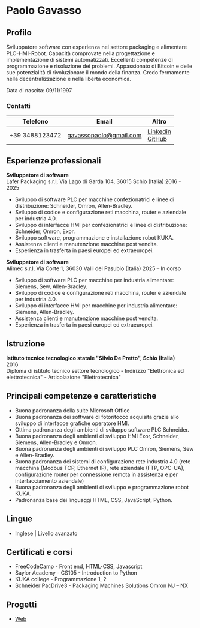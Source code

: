 # Paolo Gavasso

## Profilo
Sviluppatore software con esperienza nel settore packaging e alimentare PLC-HMI-Robot. Capacità comprovate nella progettazione e implementazione di sistemi automatizzati. Eccellenti competenze di programmazione e risoluzione dei problemi. Appassionato di Bitcoin e delle sue potenzialità di rivoluzionare il mondo della finanza. Credo fermamente nella decentralizzazione e nella libertà economica.

Data di nascita: 09/11/1997 

### Contatti
|Telefono|Email|Altro   |
|--------|-----|--------|
|+39 3488123472|gavassopaolo@gmail.com|[Linkedin](www.linkedin.com/in/paolo-gavasso-85a534192)<br>[GitHub](https://gavaolo.github.io)

## Esperienze professionali
**Sviluppatore di software**  
Lafer Packaging s.r.l, Via Lago di Garda 104, 36015 Schio (Italia)
2016 - 2025
- Sviluppo di software PLC per macchine confezionatrici e linee di distribuzione: Schneider, Omron, Allen-Bradley.
- Sviluppo di codice e configurazione reti macchina, router e aziendale per industria 4.0.
- Sviluppo di interfacce HMI per confezionatrici e linee di distribuzione: Schneider, Omron, Exor.
- Sviluppo software, programmazione e installazione robot KUKA.
- Assistenza clienti e manutenzione macchine post vendita.
- Esperienza in trasferta in paesi europei ed extraeuropei. 

**Sviluppatore di software**  
Alimec s.r.l, Via Corte 1, 36030 Valli del Pasubio (Italia)
2025 – In corso
- Sviluppo di software PLC per macchine per industria alimentare: Siemens, Sew, Allen-Bradley.
- Sviluppo di codice e configurazione reti macchina, router e aziendale per industria 4.0.
- Sviluppo di interfacce HMI per macchine per industria alimentare: Siemens, Allen-Bradley.
- Assistenza clienti e manutenzione macchine post vendita.
- Esperienza in trasferta in paesi europei ed extraeuropei. 

## Istruzione
**Istituto tecnico tecnologico statale "Silvio De Pretto", Schio (Italia)**  
2016  
Diploma di istituto tecnico settore tecnologico - Indirizzo "Elettronica 
ed elettrotecnica" - Articolazione "Elettrotecnica"

## Principali competenze e caratteristiche
- Buona padronanza della suite Microsoft Office
- Buona padronanza dei software di fotoritocco acquisita grazie allo sviluppo di interfacce grafiche operatore HMI.
- Ottima padronanza degli ambienti di sviluppo software PLC Schneider.
- Buona padronanza degli ambienti di sviluppo HMI Exor, Schneider, Siemens, Allen-Bradley e Omron.
- Buona padronanza degli ambienti di sviluppo PLC Omron, Siemens, Sew e Allen-Bradley.
- Buona padronanza dei sistemi di configurazione rete industria 4.0 (rete macchina (Modbus TCP, Ethernet IP), rete aziendale (FTP, OPC-UA), configurazione router per connessione remota in assistenza e per interfacciamento aziendale)
- Buona padronanza degli ambienti di sviluppo e programmazione robot KUKA.
- Padronanza base dei linguaggi HTML, CSS, JavaScript, Python.

## Lingue
- Inglese | Livello avanzato

## Certificati e corsi
- FreeCodeCamp - Front end, HTML-CSS, Javascript
- Saylor Academy - CS105 - Introduction to Python
- KUKA college - Programmazione 1, 2
- Schneider PacDrive3 - Packaging Machines Solutions
Omron NJ – NX

## Progetti
- [Web](https://github.com/gavaolo/gavaolo.github.io/tree/main/projects/web_projects)


